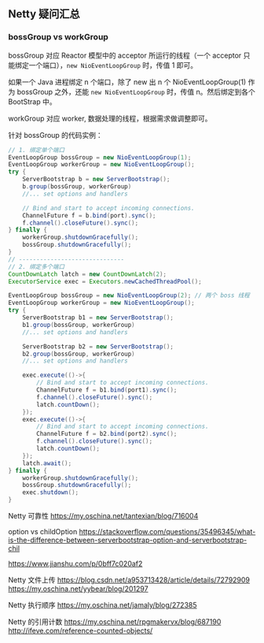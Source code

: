 ## Netty 疑问汇总
### bossGroup vs workGroup
bossGroup 对应 Reactor 模型中的 acceptor 所运行的线程（一个 acceptor 只能绑定一个端口），`new NioEventLoopGroup` 时，传值 1 即可。

如果一个 Java 进程绑定 n 个端口，除了 new 出 n 个 NioEventLoopGroup(1) 作为 bossGroup 之外，还能 `new NioEventLoopGroup` 时，传值 n。然后绑定到各个 BootStrap 中。

workGroup 对应 worker, 数据处理的线程，根据需求做调整即可。

针对 bossGroup 的代码实例：
```java
// 1. 绑定单个端口
EventLoopGroup bossGroup = new NioEventLoopGroup(1);
EventLoopGroup workerGroup = new NioEventLoopGroup();
try {
    ServerBootstrap b = new ServerBootstrap();
    b.group(bossGroup, workerGroup)
    //... set options and handlers

    // Bind and start to accept incoming connections.
    ChannelFuture f = b.bind(port).sync();
    f.channel().closeFuture().sync();
} finally {
    workerGroup.shutdownGracefully();
    bossGroup.shutdownGracefully();
}
// ------------------------------
// 2. 绑定多个端口
CountDownLatch latch = new CountDownLatch(2);
ExecutorService exec = Executors.newCachedThreadPool();

EventLoopGroup bossGroup = new NioEventLoopGroup(2); // 两个 boss 线程
EventLoopGroup workerGroup = new NioEventLoopGroup();
try {
    ServerBootstrap b1 = new ServerBootstrap();
    b1.group(bossGroup, workerGroup)
    //... set options and handlers

    ServerBootstrap b2 = new ServerBootstrap();
    b2.group(bossGroup, workerGroup)
    //... set options and handlers

    exec.execute(()->{
        // Bind and start to accept incoming connections.
        ChannelFuture f = b1.bind(port1).sync();
        f.channel().closeFuture().sync();
        latch.countDown();
    });
    exec.execute(()->{
        // Bind and start to accept incoming connections.
        ChannelFuture f = b2.bind(port2).sync();
        f.channel().closeFuture().sync();
        latch.countDown();
    });
    latch.await();
} finally {
    workerGroup.shutdownGracefully();
    bossGroup.shutdownGracefully();
    exec.shutdown();
}
```


Netty 可靠性
https://my.oschina.net/tantexian/blog/716004

option vs childOption
https://stackoverflow.com/questions/35496345/what-is-the-difference-between-serverbootstrap-option-and-serverbootstrap-chil

https://www.jianshu.com/p/0bff7c020af2

Netty 文件上传
https://blog.csdn.net/a953713428/article/details/72792909
https://my.oschina.net/yybear/blog/201297

Netty 执行顺序
https://my.oschina.net/jamaly/blog/272385

Netty 的引用计数
https://my.oschina.net/rpgmakervx/blog/687190
http://ifeve.com/reference-counted-objects/